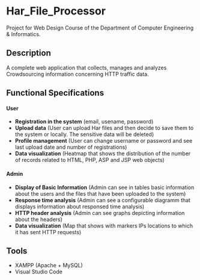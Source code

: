 # Har_File_Processor

Project for Web Design Course of the Department of Computer Engineering & Informatics.


## Description
A complete web application that collects, manages and
analyzes Crowdsourcing information concerning HTTP traffic data.

## Functional Specifications

#### User

- **Registration in the system** (email, usename, password)
- **Upload data** (User can upload Har files and then decide to save them to the system or locally. The sensitive data will be deleted)
- **Profile management** (User can change username or password and see last upload date and number of registrations)
- **Data visualization** (Heatmap that shows the distribution of the number of records related to HTML, PHP, ASP and JSP web objects)

#### Admin
- **Display of Basic Information** (Admin can see in tables basic information about the users and the files that have been uploaded to the system)
- **Response time analysis** (Admin can see a configurable diagramm that displays information about responsed time analysis)
- **HTTP header analysis** (Admin can see graphs depicting information about the headers)
- **Data visualization** (Map that shows with markers IPs locations to which it has sent HTTP requests)

## Tools

- XAMPP (Apache + MySQL)
- Visual Studio Code
